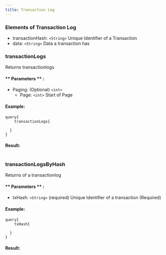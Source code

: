 ```yaml
---
title: Transaction Log
---
```


### Elements of Transaction Log
* transactionHash: `<String>` Unique Identifier of a Transaction
* data: `<String>` Data a transaction has

### transactionLogs
Returns transactionlogs


#### ** Parameters ** : 
* Paging: (Optional) `<int>` 
  - Page: `<int>` Start of Page 


#### Example:
```
query{
	transactionLogs{
  
  }
}
```

#### Result:
```

```

### transactionLogsByHash
Returns of a transactionlog


#### ** Parameters ** : 
* txHash: `<String>` (required) Unique Identifier of a transaction (Required)


#### Example:
```
query{
	txHash{
  
  }
}
```

#### Result:
```

```
